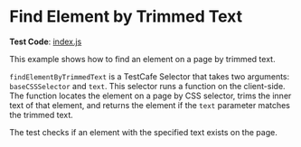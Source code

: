 # Find Element by Trimmed Text

**Test Code**: [index.js](index.js)

This example shows how to find an element on a page by trimmed text.

`findElementByTrimmedText` is a TestCafe Selector that takes two arguments: `baseCSSSelector` and `text`. This selector runs a function on the client-side. The function locates the element on a page by CSS selector, trims the inner text of that element, and returns the element if the `text` parameter matches the trimmed text.

The test checks if an element with the specified text exists on the page.
